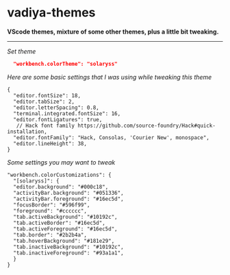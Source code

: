 # vadiya-themes
**VScode themes, mixture of some other themes, plus a little bit tweaking.**

----------
*Set theme*
```json
  "workbench.colorTheme": "solaryss"


```
*Here are some basic settings that I was using while tweaking this theme*
```json5
{
  "editor.fontSize": 18,
  "editor.tabSize": 2,
  "editor.letterSpacing": 0.8,
  "terminal.integrated.fontSize": 16,
  "editor.fontLigatures": true,
   // Hack font family https://github.com/source-foundry/Hack#quick-installation,
  "editor.fontFamily": "Hack, Consolas, 'Courier New', monospace",
  "editor.lineHeight": 38,
}
```
*Some settings you may want to tweak*

```json5
"workbench.colorCustomizations": {
  "[solaryss]": {
  "editor.background": "#000c18",
  "activityBar.background": "#051336",
  "activityBar.foreground": "#16ec5d",
  "focusBorder": "#596f99",
  "foreground": "#cccccc",
  "tab.activeBackground": "#10192c",
  "tab.activeBorder": "#16ec5d",
  "tab.activeForeground": "#16ec5d",
  "tab.border": "#2b2b4a",
  "tab.hoverBackground": "#181e29",
  "tab.inactiveBackground": "#10192c",
  "tab.inactiveForeground": "#93a1a1",
  }
}
```
